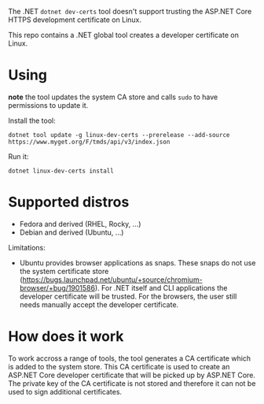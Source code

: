 The .NET `dotnet dev-certs` tool doesn't support trusting the ASP.NET Core HTTPS development certificate on Linux.

This repo contains a .NET global tool creates a developer certificate on Linux.

# Using

**note** the tool updates the system CA store and calls `sudo` to have permissions to update it.

Install the tool:
```
dotnet tool update -g linux-dev-certs --prerelease --add-source https://www.myget.org/F/tmds/api/v3/index.json
```

Run it:
```
dotnet linux-dev-certs install
```

# Supported distros

- Fedora and derived (RHEL, Rocky, ...)
- Debian and derived (Ubuntu, ...)

Limitations:
- Ubuntu provides browser applications as snaps. These snaps do not use the system certificate store (https://bugs.launchpad.net/ubuntu/+source/chromium-browser/+bug/1901586). For .NET itself and CLI applications the developer certificate will be trusted. For the browsers, the user still needs manually accept the developer certificate.

# How does it work

To work accross a range of tools, the tool generates a CA certificate which is added to the system store. This CA certificate is used to create an ASP.NET Core developer certificate that will be picked up by ASP.NET Core. The private key of the CA certificate is not stored and therefore it can not be used to sign additional certificates.
